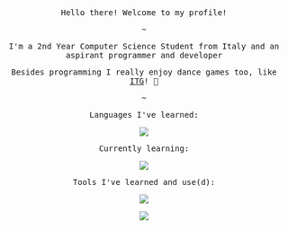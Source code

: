<p align="center"><samp>Hello there! Welcome to my profile!</samp></p>

<p align="center"><samp>~</samp></p>

<p align="center"><samp>I'm a 2nd Year Computer Science Student from Italy and an aspirant programmer and developer</samp></p>
<p align="center"><samp>Besides programming I really enjoy dance games too, like <a href="https://www.youtube.com/watch?v=wiOOOAw2AfY">ITG</a>! 🙂 </samp></p>


<p align="center"><samp>~</samp></p>

<p align="center"><samp>Languages I've learned:</samp></p>
<p align="center">
  <a href="https://skillicons.dev">
    <img src="https://skillicons.dev/icons?i=c,cpp,java,html,css,mysql" />
  </a>
</p>

<p align="center"><samp>Currently learning:</samp></p>
<p align="center">
  <a href="https://skillicons.dev">
    <img src="https://skillicons.dev/icons?i=javascript,cs,python" />
  </a>
</p>

<p align="center"><samp>Tools I've learned and use(d):</samp></p>
<p align="center">
  <a href="https://skillicons.dev">
    <img src="https://skillicons.dev/icons?i=idea,discord,eclipse,vscode,visualstudio,autocad,git,github,unreal" />
  </a>
</p>


<p align="center"><img src=http://github-profile-summary-cards.vercel.app/api/cards/profile-details?username=Le1nism&theme=monokai></p>
